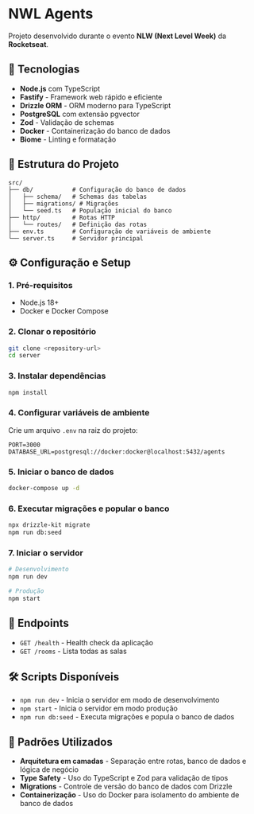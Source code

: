 # NWL Agents

Projeto desenvolvido durante o evento **NLW (Next Level Week)** da **Rocketseat**.

## 🚀 Tecnologias

- **Node.js** com TypeScript
- **Fastify** - Framework web rápido e eficiente
- **Drizzle ORM** - ORM moderno para TypeScript
- **PostgreSQL** com extensão pgvector
- **Zod** - Validação de schemas
- **Docker** - Containerização do banco de dados
- **Biome** - Linting e formatação

## 📁 Estrutura do Projeto

```
src/
├── db/           # Configuração do banco de dados
│   ├── schema/   # Schemas das tabelas
│   ├── migrations/ # Migrações
│   └── seed.ts   # População inicial do banco
├── http/         # Rotas HTTP
│   └── routes/   # Definição das rotas
├── env.ts        # Configuração de variáveis de ambiente
└── server.ts     # Servidor principal
```

## ⚙️ Configuração e Setup

### 1. Pré-requisitos

- Node.js 18+
- Docker e Docker Compose

### 2. Clonar o repositório

```bash
git clone <repository-url>
cd server
```

### 3. Instalar dependências

```bash
npm install
```

### 4. Configurar variáveis de ambiente

Crie um arquivo `.env` na raiz do projeto:

```env
PORT=3000
DATABASE_URL=postgresql://docker:docker@localhost:5432/agents
```

### 5. Iniciar o banco de dados

```bash
docker-compose up -d
```

### 6. Executar migrações e popular o banco

```bash
npx drizzle-kit migrate
npm run db:seed
```

### 7. Iniciar o servidor

```bash
# Desenvolvimento
npm run dev

# Produção
npm start
```

## 📡 Endpoints

- `GET /health` - Health check da aplicação
- `GET /rooms` - Lista todas as salas

## 🛠️ Scripts Disponíveis

- `npm run dev` - Inicia o servidor em modo de desenvolvimento
- `npm start` - Inicia o servidor em modo produção
- `npm run db:seed` - Executa migrações e popula o banco de dados

## 🔧 Padrões Utilizados

- **Arquitetura em camadas** - Separação entre rotas, banco de dados e lógica de negócio
- **Type Safety** - Uso do TypeScript e Zod para validação de tipos
- **Migrations** - Controle de versão do banco de dados com Drizzle
- **Containerização** - Uso do Docker para isolamento do ambiente de banco de dados
